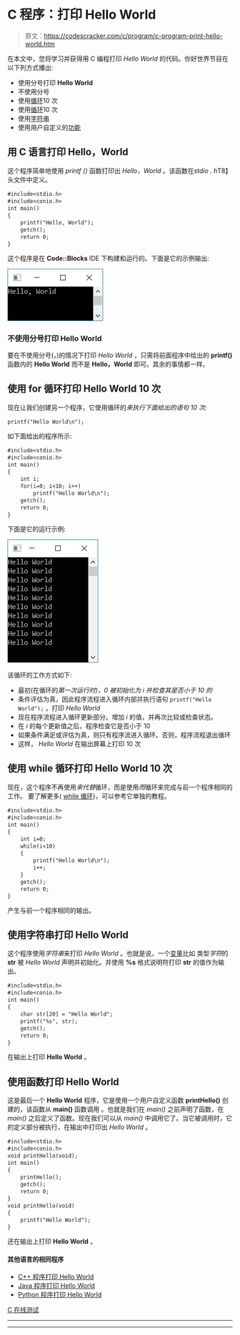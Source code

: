 # C 程序：打印 Hello World 

> 原文：<https://codescracker.com/c/program/c-program-print-hello-world.htm>

在本文中，您将学习并获得用 C 编程打印 *Hello World* 的代码。你好世界节目在 以下列方式播出:

*   使用分号打印 **Hello World**
*   不使用分号
*   使用[循环](/c/c-for-loop.htm)10 次
*   使用[循环](/c/c-while-loop.htm)10 次
*   使用[字符串](/c/c-strings.htm)
*   使用用户自定义的[功能](/c/c-functions.htm)

## 用 C 语言打印 Hello，World

这个程序简单地使用 *printf ()* 函数打印出 *Hello，World* 。该函数在*stdio . h*T8】头文件中定义。

```
#include<stdio.h>
#include<conio.h>
int main()
{
    printf("Hello, World");
    getch();
    return 0;
}
```

这个程序是在 **Code::Blocks** IDE 下构建和运行的。下面是它的示例输出:

![c program to print hello world](img/cdd7e5ebb40d95c3488e584bcccd8e30.png)

### 不使用分号打印 Hello World

要在不使用分号(，)的情况下打印 *Hello World* ，只需将前面程序中给出的 **printf()** 函数内的 **Hello World** 而不是 **Hello，World** 即可。其余的事情都一样。

## 使用 for 循环打印 Hello World 10 次

现在让我们创建另一个程序，它使用循环的*来执行下面给出的语句 10 次:*

```
printf("Hello World\n");
```

如下面给出的程序所示:

```
#include<stdio.h>
#include<conio.h>
int main()
{
    int i;
    for(i=0; i<10; i++)
        printf("Hello World\n");
    getch();
    return 0;
}
```

下面是它的运行示例:

![hello world 10 times for loop c](img/be7e410d5bf54a135f138a81d54fba01.png)

该循环的工作方式如下:

*   最初(在循环的*第一次运行时)，0 被初始化为 *i* 并检查其是否小于 10 的*
*   条件评估为真，因此程序流程进入循环内部并执行语句
    `printf("Hello World");`
    ，打印 *Hello World*
*   现在程序流程进入循环更新部分。增加 *i* 的值，并再次比较或检查状态。
*   在 *i* 的每个更新值之后，程序检查它是否小于 10
*   如果条件满足或评估为真，则只有程序流进入循环。否则，程序流程退出循环
*   这样， *Hello World* 在输出屏幕上打印 10 次

## 使用 while 循环打印 Hello World 10 次

现在，这个程序不再使用*来代替*循环，而是使用*而*循环来完成与前一个程序相同的工作。 要了解更多( [while 循环](/c/c-while-loop.htm))，可以参考它单独的教程。

```
#include<stdio.h>
#include<conio.h>
int main()
{
    int i=0;
    while(i<10)
    {
        printf("Hello World\n");
        i++;
    }
    getch();
    return 0;
}
```

产生与前一个程序相同的输出。

## 使用字符串打印 Hello World

这个程序使用*字符串*来打印 *Hello World* 。也就是说，一个[变量](/c/c-variables.htm)比如 类型*字符*的 **str** 被 *Hello World* 声明并初始化。并使用 **%s** 格式说明符打印 **str** 的值作为输出。

```
#include<stdio.h>
#include<conio.h>
int main()
{
    char str[20] = "Hello World";
    printf("%s", str);
    getch();
    return 0;
}
```

在输出上打印 **Hello World** 。

## 使用函数打印 Hello World

这是最后一个 **Hello World** 程序，它是使用一个用户自定义函数 **printHello()** 创建的，该函数从 **main()** 函数调用 。也就是我们在 *main()* 之前声明了函数，在 *main()* 之后定义了函数。现在我们可以从 *main()* 中调用它了。当它被调用时，它的定义部分被执行，在输出中打印出 *Hello World* 。

```
#include<stdio.h>
#include<conio.h>
void printHello(void);
int main()
{
    printHello();
    getch();
    return 0;
}
void printHello(void)
{
    printf("Hello World");
}
```

还在输出上打印 **Hello World** 。

#### 其他语言的相同程序

*   [C++ 程序打印 Hello World](/cpp/program/cpp-program-print-hello-world.htm)
*   [Java 程序打印 Hello World](/java/program/java-program-print-hello-world.htm)
*   [Python 程序打印 Hello World](/python/program/python-program-print-hello-world.htm)

[C 在线测试](/exam/showtest.php?subid=2)

* * *

* * *